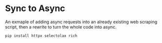 # Sync to Async

An exmaple of adding async requests into an already existing web scraping script, then a rewrite to turn the whole code into async.

`pip install httpx selectolax rich`
